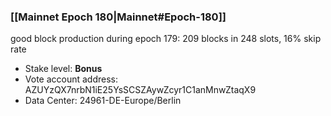 ### [[Mainnet Epoch 180|Mainnet#Epoch-180]]
good block production during epoch 179: 209 blocks in 248 slots, 16% skip rate
* Stake level: **Bonus** 
* Vote account address: AZUYzQX7nrbN1iE25YsSCSZAywZcyr1C1anMnwZtaqX9
* Data Center: 24961-DE-Europe/Berlin